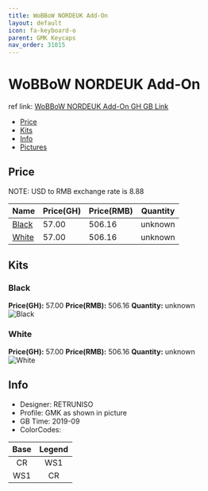 ```yaml
---
title: WoBBoW NORDEUK Add-On
layout: default
icon: fa-keyboard-o
parent: GMK Keycaps
nav_order: 31015
---
```


# WoBBoW NORDEUK Add-On

ref link: [WoBBoW NORDEUK Add-On GH GB Link](https://geekhack.org/index.php?topic=99984.0
)

* [Price](#price)
* [Kits](#kits)
* [Info](#info)
* [Pictures](#pictures)


## Price  
NOTE: USD to RMB exchange rate is 8.88

| Name          | Price(GH)    |  Price(RMB) | Quantity |
| ------------- | ------------ |  ---------- | -------- |
|[Black](#black)|57.00|506.16|unknown|
|[White](#white)|57.00|506.16|unknown|


## Kits
### Black
**Price(GH):** 57.00    **Price(RMB):** 506.16    **Quantity:** unknown  
<img src="{{ 'assets/images/gmk-keycaps/wobbownordeukadd-on/kits_pics/black.jpg' | relative_url }}" alt="Black" class="image featured">

### White
**Price(GH):** 57.00    **Price(RMB):** 506.16    **Quantity:** unknown  
<img src="{{ 'assets/images/gmk-keycaps/wobbownordeukadd-on/kits_pics/white.jpg' | relative_url }}" alt="White" class="image featured">


## Info
* Designer: RETRUNISO
* Profile: GMK as shown in picture
* GB Time: 2019-09
* ColorCodes:  


Base | Legend
:------:|:------:
CR|WS1
WS1|CR
